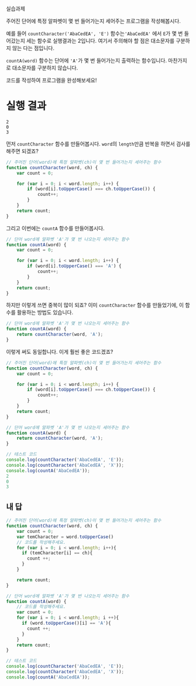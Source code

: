 실습과제

주어진 단어에 특정 알파벳이 몇 번 들어가는지 세어주는 프로그램을 작성해봅시다.

예를 들어 `countCharacter('AbaCedEA', 'E')` 함수는`'AbaCedEA'` 에서 `E`가 몇 번 들어갔는지 세는 함수로 실행결과는 2입니다.    여기서 주의해야 할 점은 대소문자를 구분하지 않는 다는 점입니다.

`countA(word)` 함수는 단어에 `'A'`가 몇 번 들어가는지 출력하는 함수입니다. 마찬가지로 대소문자를 구분하지 않습니다.

코드를 작성하여 프로그램을 완성해보세요!

# 실행 결과

```
2
0
3
```



먼저 `countCharacter` 함수를 만들어봅시다. `word`의 `length`만큼 반복을 하면서 검사를 해주면 되겠죠?

```js
// 주어진 단어(word)에 특정 알파벳(ch)이 몇 번 들어가는지 세어주는 함수
function countCharacter(word, ch) {
    var count = 0;

    for (var i = 0; i < word.length; i++) {
        if (word[i].toUpperCase() === ch.toUpperCase()) {
            count++;
        }
    }
    return count;
}
```

그리고 이번에는 `countA` 함수를 만들어봅시다.

```js
// 단어 word에 알파벳 'A'가 몇 번 나오는지 세어주는 함수
function countA(word) {
    var count = 0;

    for (var i = 0; i < word.length; i++) {
        if (word[i].toUpperCase() === 'A') {
            count++;
        }
    }
    return count;
}
```

하지만 이렇게 쓰면 중복이 많이 되죠? 이미 `countCharacter` 함수를 만들었기에, 이 함수를 활용하는 방법도 있습니다.

```js
// 단어 word에 알파벳 'A'가 몇 번 나오는지 세어주는 함수
function countA(word) {
    return countCharacter(word, 'A');
}
```

이렇게 써도 동일합니다. 이게 훨씬 좋은 코드겠죠?

```js
// 주어진 단어(word)에 특정 알파벳(ch)이 몇 번 들어가는지 세어주는 함수
function countCharacter(word, ch) {
    var count = 0;

    for (var i = 0; i < word.length; i++) {
        if (word[i].toUpperCase() === ch.toUpperCase()) {
            count++;
        }
    }
    return count;
}

// 단어 word에 알파벳 'A'가 몇 번 나오는지 세어주는 함수
function countA(word) {
    return countCharacter(word, 'A');
}

// 테스트 코드
console.log(countCharacter('AbaCedEA', 'E'));
console.log(countCharacter('AbaCedEA', 'X'));
console.log(countA('AbaCedEA'));
2
0
3
```





## 내 답

```javascript
// 주어진 단어(word)에 특정 알파벳(ch)이 몇 번 들어가는지 세어주는 함수
function countCharacter(word, ch) {
    var count = 0;
    var temCharacter = word.toUpperCase()
    // 코드를 작성해주세요.
    for (var i = 0; i < word.length; i++){
      if (temCharacter[i] == ch){
        count ++;
      }
    }

    return count;
}

// 단어 word에 알파벳 'A'가 몇 번 나오는지 세어주는 함수
function countA(word) {
    // 코드를 작성해주세요.
    var count = 0;
    for (var i = 0; i < word.length; i ++){
      if (word.toUpperCase()[i] == 'A'){
        count ++;
      }
    }
    return count;
}

// 테스트 코드
console.log(countCharacter('AbaCedEA', 'E'));
console.log(countCharacter('AbaCedEA', 'X'));
console.log(countA('AbaCedEA'));
```

